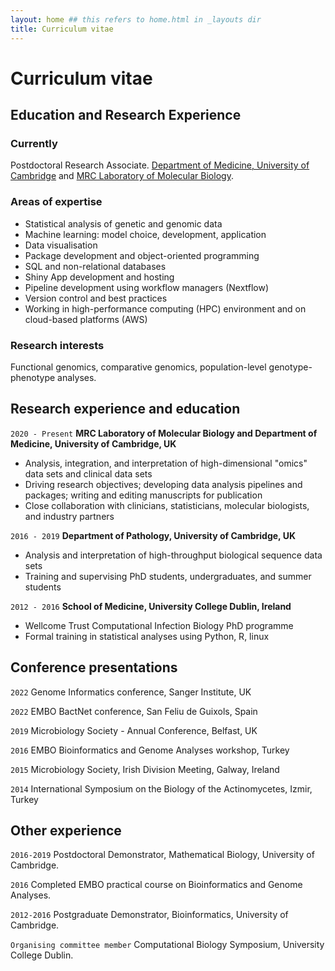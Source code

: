 ```yaml
---
layout: home ## this refers to home.html in _layouts dir
title: Curriculum vitae
---
```


# Curriculum vitae

## Education and Research Experience

### Currently

Postdoctoral Research Associate. [Department of Medicine, University of Cambridge](https://www.med.cam.ac.uk/) and [MRC Laboratory of Molecular Biology](https://www2.mrc-lmb.cam.ac.uk/).

### Areas of expertise

- Statistical analysis of genetic and genomic data
- Machine learning: model choice, development, application
- Data visualisation
- Package development and object-oriented programming
- SQL and non-relational databases
- Shiny App development and hosting
- Pipeline development using workflow managers (Nextflow)
- Version control and best practices
- Working in high-performance computing (HPC) environment and on cloud-based platforms (AWS)

### Research interests

Functional genomics, comparative genomics, population-level genotype-phenotype analyses.

## Research experience and education

`2020 - Present`
__MRC Laboratory of Molecular Biology and Department of Medicine, University of Cambridge, UK__
- Analysis, integration, and interpretation of high-dimensional "omics" data sets and clinical data sets
- Driving research objectives; developing data analysis pipelines and packages; writing and editing manuscripts for publication
- Close collaboration with clinicians, statisticians, molecular biologists, and industry partners

`2016 - 2019`
__Department of Pathology, University of Cambridge, UK__
- Analysis and interpretation of high-throughput biological sequence data sets
- Training and supervising PhD students, undergraduates, and summer students

`2012 - 2016`
__School of Medicine, University College Dublin, Ireland__
- Wellcome Trust Computational Infection Biology PhD programme
- Formal training in statistical analyses using Python, R, linux

## Conference presentations

`2022`
Genome Informatics conference, Sanger Institute, UK

`2022`
EMBO BactNet conference, San Feliu de Guixols, Spain

`2019`
Microbiology Society - Annual Conference, Belfast, UK

`2016`
EMBO Bioinformatics and Genome Analyses workshop, Turkey

`2015`
Microbiology Society, Irish Division Meeting, Galway, Ireland

`2014`
International Symposium on the Biology of the Actinomycetes, Izmir, Turkey


## Other experience

`2016-2019`
Postdoctoral Demonstrator, Mathematical Biology, University of Cambridge.

`2016`
Completed EMBO practical course on Bioinformatics and Genome Analyses.

`2012-2016`
Postgraduate Demonstrator, Bioinformatics, University of Cambridge.

`Organising committee member`
Computational Biology Symposium, University College Dublin.

